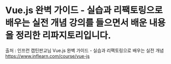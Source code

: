 # Vue.js 완벽 가이드 - 실습과 리팩토링으로 배우는 실전 개념 강의를 들으면서 배운 내용을 정리한 리파지토리입니다.



출처 : 인프런 캡틴판교님 Vue.js 완벽 가이드 - 실습과 리팩토링으로 배우는 실전 개념 https://www.inflearn.com/course/vue-js
